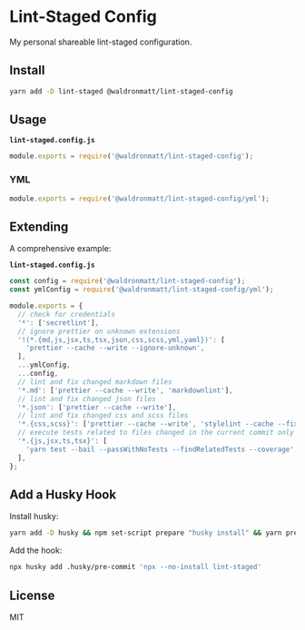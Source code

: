 # Lint-Staged Config

My personal shareable lint-staged configuration.

## Install

```bash
yarn add -D lint-staged @waldronmatt/lint-staged-config
```

## Usage

**`lint-staged.config.js`**

```js
module.exports = require('@waldronmatt/lint-staged-config');
```

### YML

```js
module.exports = require('@waldronmatt/lint-staged-config/yml');
```

## Extending

A comprehensive example:

**`lint-staged.config.js`**

```js
const config = require('@waldronmatt/lint-staged-config');
const ymlConfig = require('@waldronmatt/lint-staged-config/yml');

module.exports = {
  // check for credentials
  '*': ['secretlint'],
  // ignore prettier on unknown extensions
  '!(*.{md,js,jsx,ts,tsx,json,css,scss,yml,yaml})': [
    'prettier --cache --write --ignore-unknown',
  ],
  ...ymlConfig,
  ...config,
  // lint and fix changed markdown files
  '*.md': ['prettier --cache --write', 'markdownlint'],
  // lint and fix changed json files
  '*.json': ['prettier --cache --write'],
  // lint and fix changed css and scss files
  '*.{css,scss}': ['prettier --cache --write', 'stylelint --cache --fix'],
  // execute tests related to files changed in the current commit only
  '*.{js,jsx,ts,tsx}': [
    'yarn test --bail --passWithNoTests --findRelatedTests --coverage',
  ],
};
```

## Add a Husky Hook

Install husky:

```bash
yarn add -D husky && npm set-script prepare "husky install" && yarn prepare
```

Add the hook:

```bash
npx husky add .husky/pre-commit 'npx --no-install lint-staged'
```

## License

MIT
